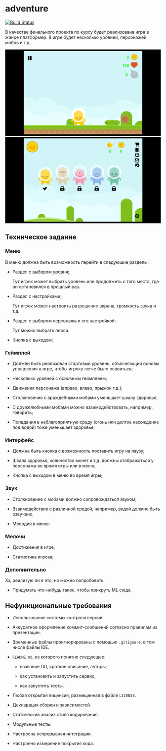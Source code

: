 # adventure
[![Build Status](https://travis-ci.org/Gramotei-vlad/adventure.svg?branch=main)](https://travis-ci.org/Gramotei-vlad/adventure)

В качестве финального проекта по курсу будет реализована игра в жанре платформер. В игре будет несколько уровней, персонажей, мобов и т.д.

<img src="https://github.com/Gramotei-vlad/gameOnPygame/blob/master/Screenshots/Screenshot1.png" width="600" alt="Скриншот" />
<img src="https://github.com/Gramotei-vlad/gameOnPygame/blob/master/Screenshots/Screenshot2.png" width="600" alt="Скриншот2"/>

## Техническое задание

### Меню

В меню должна быть возможность перейти в следующие разделы:
- Раздел с выбором уровня;

  Тут игрок может выбрать уровень или продолжить с того места, где он остановился в прошлый раз.
  
- Раздел с настройками;

  Тут игрок может настроить разрешение экрана, громкость звука и т.д.
  
- Раздел с выбором персонажа и его настройкой;

  Тут можно выбрать перса.
  
- Кнопка с выходом;

### Геймплей

 - Должен быть реализован стартовый уровень, объясняющий основы управления в игре, чтобы игроку легче было освоиться;
 
 - Несколько уровней с основным геймплеем;
 
 - Движения персонажа (вправо, влево, прыжок т.д.);
 
 - Столкновения с враждебными мобами уменьшает шкалу здоровья;
 
 - С дружелюбными мобами можно взаимодействовать, например, говорить;
 
 - Попадания в неблагоприятную среду (огонь или долгое нахождение под водой) тоже уменьшает здоровье;
 
### Интерфейс

- Должна быть кнопка с возможность поставить игру на паузу;

- Шкала здоровья, количество монет и т.д. должны отображаться у персонажа во время игры или в меню;

- Кнопка с выходом в меню во время игры;

### Звук

- Столкновение с мобами должно сопровождаться звуком;

- Взаимодействие с различной средой, например, водой должно быть озвучено;

- Мелодия в меню;

### Мелочи

- Достижения в игре;

- Статистика игрока;

### Дополнительно

Хз, реализую ли я это, но можно попробовать.

- Придумать что-нибудь такое, чтобы прикруть ML сюда.

## Нефункциональные требования

- Использование системы контроля версий.

- Аккуратное оформление коммит-сообщений согласно правилам из презентации.

- Временные файлы проигнорированы с помощью `.gitignore`, в том числе файлы IDE.

- `README.md`, из которого понятно следующее:

   - название ПО, краткое описание, авторы;
   
   - как установить и запустить сервис;
   
   - как запустить тесты.
   
- Любая открытая лицензия, размещенная в файле `LICENSE`.

- Декларация сборки и зависимостей.

- Статический анализ стиля кодирования.

- Модульные тесты.

- Настроена непрерывная интеграция.

- Настроено измерение покрытия кода.
